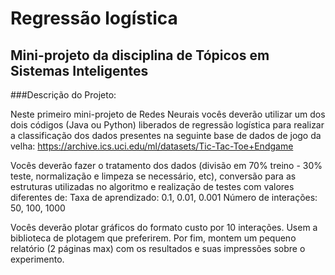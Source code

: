 #  Regressão logística


## Mini-projeto da disciplina de Tópicos em Sistemas Inteligentes

###Descrição do Projeto:


Neste primeiro mini-projeto de Redes Neurais vocês deverão utilizar um dos dois códigos (Java ou Python) liberados de regressão logística para realizar a classificação dos dados presentes na seguinte base de dados de jogo da velha: https://archive.ics.uci.edu/ml/datasets/Tic-Tac-Toe+Endgame

Vocês deverão fazer o tratamento dos dados (divisão em 70% treino - 30% teste, normalização e limpeza se necessário, etc), conversão para as estruturas utilizadas no algoritmo e realização de testes com valores diferentes de:
Taxa de aprendizado: 0.1, 0.01,  0.001
Número de interações: 50, 100, 1000

Vocês deverão plotar gráficos do formato custo por 10 interações. Usem a biblioteca de plotagem que preferirem. Por fim, montem um pequeno relatório (2 páginas max) com os resultados e suas impressões sobre o experimento.